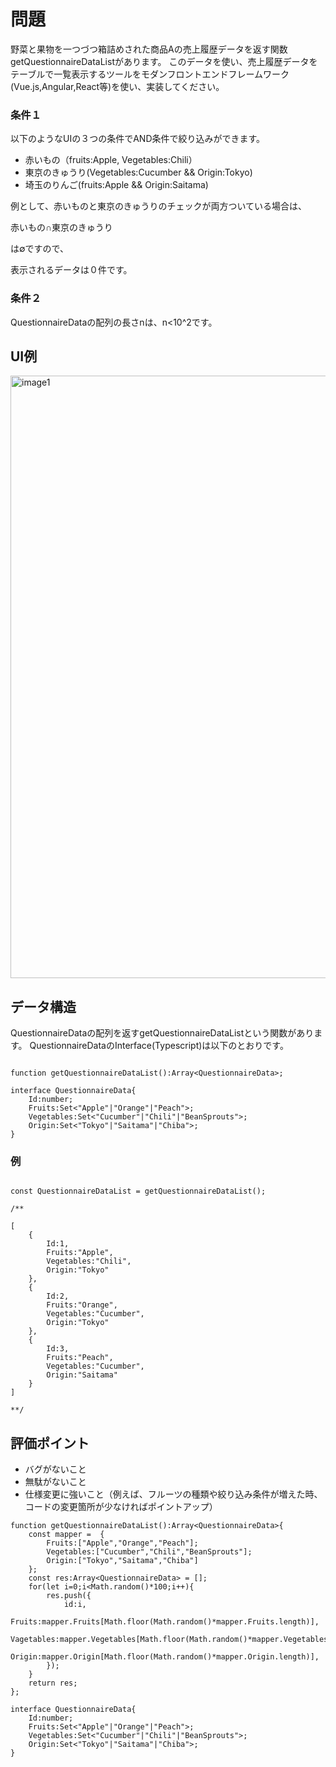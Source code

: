 # 問題
野菜と果物を一つづつ箱詰めされた商品Aの売上履歴データを返す関数getQuestionnaireDataListがあります。
このデータを使い、売上履歴データをテーブルで一覧表示するツールをモダンフロントエンドフレームワーク(Vue.js,Angular,React等)を使い、実装してください。


### 条件１

以下のようなUIの３つの条件でAND条件で絞り込みができます。
- 赤いもの（fruits:Apple, Vegetables:Chili）
- 東京のきゅうり(Vegetables:Cucumber && Origin:Tokyo)
- 埼玉のりんご(fruits:Apple && Origin:Saitama)

例として、赤いものと東京のきゅうりのチェックが両方ついている場合は、

赤いもの∩東京のきゅうり

は∅ですので、

表示されるデータは０件です。

### 条件２

QuestionnaireDataの配列の長さnは、n<10^2です。



## UI例

<img width="964" alt="image1" src="https://user-images.githubusercontent.com/13118113/116181646-f0dce800-a755-11eb-9d9b-f2987591694c.png">


## データ構造

QuestionnaireDataの配列を返すgetQuestionnaireDataListという関数があります。
QuestionnaireDataのInterface(Typescript)は以下のとおりです。

```

function getQuestionnaireDataList():Array<QuestionnaireData>;

interface QuestionnaireData{
	Id:number;
	Fruits:Set<"Apple"|"Orange"|"Peach">;
	Vegetables:Set<"Cucumber"|"Chili"|"BeanSprouts">;
	Origin:Set<"Tokyo"|"Saitama"|"Chiba">;
}

```

### 例

```

const QuestionnaireDataList = getQuestionnaireDataList();

/**

[
	{
		Id:1,
		Fruits:"Apple",
		Vegetables:"Chili",
		Origin:"Tokyo"
	},
	{
		Id:2,
		Fruits:"Orange",
		Vegetables:"Cucumber",
		Origin:"Tokyo"
	},
	{
		Id:3,
		Fruits:"Peach",
		Vegetables:"Cucumber",
		Origin:"Saitama"
	}
]

**/

```

## 評価ポイント

- バグがないこと
- 無駄がないこと
- 仕様変更に強いこと（例えば、フルーツの種類や絞り込み条件が増えた時、コードの変更箇所が少なければポイントアップ）



```
function getQuestionnaireDataList():Array<QuestionnaireData>{
	const mapper = 	{
		Fruits:["Apple","Orange","Peach"];
		Vegetables:["Cucumber","Chili","BeanSprouts"];
		Origin:["Tokyo","Saitama","Chiba"]
	};
	const res:Array<QuestionnaireData> = [];
	for(let i=0;i<Math.random()*100;i++){
		res.push({
			id:i,
			Fruits:mapper.Fruits[Math.floor(Math.random()*mapper.Fruits.length)],
			Vagetables:mapper.Vegetables[Math.floor(Math.random()*mapper.Vegetables.length)],
			Origin:mapper.Origin[Math.floor(Math.random()*mapper.Origin.length)],
		});
	}
	return res;
};

interface QuestionnaireData{
	Id:number;
	Fruits:Set<"Apple"|"Orange"|"Peach">;
	Vegetables:Set<"Cucumber"|"Chili"|"BeanSprouts">;
	Origin:Set<"Tokyo"|"Saitama"|"Chiba">;
}
```
